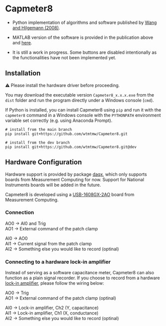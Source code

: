 # Capmeter8
- Python implementation of algorithms and software published by [Wang and Hilgemann (2008)](https://doi.org/10.1085/jgp.200709950).

- MATLAB version of the software is provided in the publication above and [here](https://sites.google.com/site/capmeter/home).

- It is still a work in progress. Some buttons are disabled intentionally as the functionalities have not been implemented yet.

## Installation
:warning: Please install the hardware driver before proceeding.

You may download the executable version ``Capmeter8_x.x.x.exe`` from the ``dist`` folder and run the program directly under a Windows console (``cmd``).

If Python is installed, you can install Capmeter8 using ``pip`` and run it with the ``capmeter8`` command in a Windows console with the ``PYTHONPATH`` environment variable set correctly (e.g. using Anaconda Prompt).
``` shell
# install from the main branch
pip install git+https://github.com/wtmtmw/Capmeter8.git

# install from the dev branch
pip install git+https://github.com/wtmtmw/Capmeter8.git@dev
```
## Hardware Configuration
Hardware support is provided by package [daqx](https://github.com/wtmtmw/daqx), which only supports boards from Measurement Computing for now. Support for National Instruments boards will be added in the future.

Capmeter8 is developed using a [USB-1608GX-2AO](https://digilent.com/shop/mcc-usb-1608g-series-high-speed-multifunction-usb-daq-devices/) board from Measurement Computing.
### Connection
AO0 → AI0 and Trig<br>
AO1 → External command of the patch clamp

AI0 → AO0<br>
AI1 → Current signal from the patch clamp<br>
AI2 → Something else you would like to record (optinal)

### Connecting to a hardware lock-in amplifier
Instead of serving as a software capacitance meter, Capmeter8 can also function as a plain signal recorder. If you choose to record from a hardware [lock-in amplifier](https://www.thinksrs.com/products/sr830.html), please follow the wiring below:

AO0 → Trig<br>
AO1 → External command of the patch clamp (optinal)

AI0 → Lock-in amplifier, Ch2 (Y, capacitance)<br>
AI1 → Lock-in amplifier, Ch1 (X, conductance)<br>
AI2 → Something else you would like to record (optinal)
